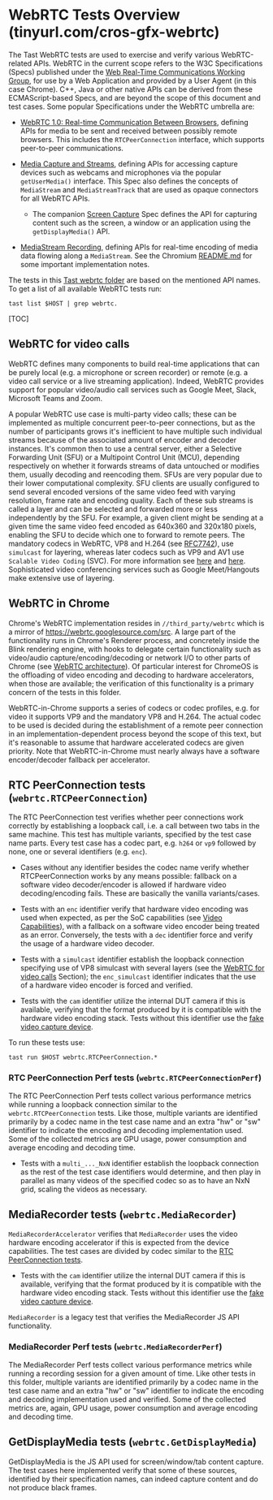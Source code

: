 # WebRTC Tests Overview (tinyurl.com/cros-gfx-webrtc)

The Tast WebRTC tests are used to exercise and verify various WebRTC-related
APIs. WebRTC in the current scope refers to the W3C Specifications (Specs)
published under the [Web Real-Time Communications Working Group], for use by a
Web Application and provided by a User Agent (in this case Chrome). C++, Java or
other native APIs can be derived from these ECMAScript-based Specs, and are
beyond the scope of this document and test cases. Some popular Specifications
under the WebRTC umbrella are:

- [WebRTC 1.0: Real-time Communication Between Browsers], defining APIs for
media to be sent and received between possibly remote browsers. This includes
the `RTCPeerConnection` interface, which supports peer-to-peer communications.

- [Media Capture and Streams], defining APIs for accessing capture devices such
as webcams and microphones via the popular `getUserMedia()` interface. This Spec
also defines the concepts of `MediaStream` and `MediaStreamTrack` that are used
as opaque connectors for all WebRTC APIs.

  - The companion [Screen Capture] Spec defines the API for capturing content
such as the screen, a window or an application using the `getDisplayMedia()`
API.

- [MediaStream Recording], defining APIs for real-time encoding of media data
flowing along a `MediaStream`. See the Chromium [README.md] for some important
implementation notes.

The tests in this [Tast webrtc folder] are based on the mentioned API names. To
get a list of all available WebRTC tests run:

    tast list $HOST | grep webrtc.

[TOC]

## WebRTC for video calls

WebRTC defines many components to build real-time applications that can be
purely local (e.g. a microphone or screen recorder) or remote (e.g. a video call
service or a live streaming application). Indeed,  WebRTC provides support for
popular video/audio call services such as Google Meet, Slack, Microsoft Teams
and Zoom.

A popular WebRTC use case is multi-party video calls; these can be implemented
as multiple concurrent peer-to-peer connections, but as the number of
participants grows it's inefficient to have multiple such individual streams
because of the associated amount of encoder and decoder instances. It's common
then to use a central server, either a Selective Forwarding Unit (SFU) or a
Multipoint Control Unit (MCU), depending respectively on whether it forwards
streams of data untouched or modifies them, usually decoding and reencoding
them. SFUs are very popular due to their lower computational complexity. SFU
clients are usually configured to send several encoded versions of the same
video feed with varying resolution, frame rate and encoding quality. Each of
these sub streams is called a layer and can be selected and forwarded more or
less independently by the SFU. For example, a given client might be sending at a
given time the same video feed encoded as 640x360 and 320x180 pixels, enabling
the SFU to decide which one to forward to remote peers. The mandatory codecs in
WebRTC, VP8 and H.264 (see [RFC7742]), use `simulcast` for layering, whereas
later codecs such as VP9 and AV1 use `Scalable Video Coding` (SVC). For more
information see [here](https://webrtchacks.com/sfu-simulcast/) and
[here](https://webrtchacks.com/chrome-vp9-svc/). Sophisticated video
conferencing services such as Google Meet/Hangouts make extensive use of
layering.

## WebRTC in Chrome

Chrome's WebRTC implementation resides in `//third_party/webrtc` which is a
mirror of https://webrtc.googlesource.com/src. A large part of the functionality
runs in Chrome's Renderer process, and concretely inside the Blink rendering
engine, with hooks to delegate certain functionality such as video/audio
capture/encoding/decoding or network I/O to other parts of Chrome (see [WebRTC
architecture]). Of particular interest for ChromeOS is the offloading of video
encoding and decoding to hardware accelerators, when those are available; the
verification of this functionality is a primary concern of the tests in this
folder.

WebRTC-in-Chrome supports a series of codecs or codec profiles, e.g. for video
it supports VP9 and the mandatory VP8 and H.264. The actual codec to be used is
decided during the establishment of a remote peer connection in an
implementation-dependent process beyond the scope of this text, but it's
reasonable to assume that hardware accelerated codecs are given priority. Note
that WebRTC-in-Chrome must nearly always have a software encoder/decoder
fallback per accelerator.

## RTC PeerConnection tests (`webrtc.RTCPeerConnection`)

The RTC PeerConnection test verifies whether peer connections work correctly by
establishing a loopback call, i.e. a call between two tabs in the same machine.
This test has multiple variants, specified by the test case name parts. Every
test case has a codec part, e.g. `h264` or `vp9` followed by none, one or
several identifiers (e.g. `enc`).

- Cases without any identifier besides the codec name verify whether
RTCPeerConnection works by any means possible: fallback on a software video
decoder/encoder is allowed if hardware video decoding/encoding fails. These are
basically the vanilla variants/cases.

- Tests with an `enc` identifier verify that hardware video encoding was used
when expected, as per the SoC capabilities (see [Video Capabilities]), with a
fallback on a software video encoder being treated as an error. Conversely, the
tests with a `dec` identifier force and verify the usage of a hardware video
decoder.

- Tests with a `simulcast` identifier establish the loopback connection
specifying use of VP8 simulcast with several layers (see the [WebRTC for video
calls](#webrtc-for-video-calls) Section); the `enc_simulcast` identifier
indicates that the use of a hardware video encoder is forced and verified.

- Tests with the `cam` identifier utilize the internal DUT camera if this is
available, verifying that the format produced by it is compatible with the
hardware video encoding stack. Tests without this identifier use the [fake video
capture device].

To run these tests use:

    tast run $HOST webrtc.RTCPeerConnection.*

### RTC PeerConnection Perf tests (`webrtc.RTCPeerConnectionPerf`)

The RTC PeerConnection Perf tests collect various performance metrics while
running a loopback connection similar to the `webrtc.RTCPeerConnection` tests.
Like those, multiple variants are identified primarily by a codec name in the
test case name and an extra "hw" or "sw" identifier to indicate the encoding and
decoding implementation used. Some of the collected metrics are GPU usage, power
consumption and average encoding and decoding time.

- Tests with a `multi_..._NxN` identifier establish the loopback connection
as the rest of the test case identifiers would determine, and then play in
parallel as many videos of the specified codec so as to have an NxN grid, scaling
the videos as necessary.

## MediaRecorder tests (`webrtc.MediaRecorder`)

`MediaRecorderAccelerator` verifies that `MediaRecorder` uses the video hardware
encoding accelerator if this is expected from the device capabilities. The test
cases are divided by codec similar to the [RTC PeerConnection
tests](#rtc-peerconnection-tests).

- Tests with the `cam` identifier utilize the internal DUT camera if this is
available, verifying that the format produced by it is compatible with the
hardware video encoding stack. Tests without this identifier use the [fake video
capture device].

`MediaRecorder` is a legacy test that verifies the MediaRecorder JS API
functionality.

### MediaRecorder Perf tests (`webrtc.MediaRecorderPerf`)

The MediaRecorder Perf tests collect various performance metrics while running a
recording session for a given amount of time. Like other tests in this folder,
multiple variants are identified primarily by a codec name in the test case name
and an extra "hw" or "sw" identifier to indicate the encoding and decoding
implementation used and verified. Some of the collected metrics are, again, GPU
usage, power consumption and average encoding and decoding time.

## GetDisplayMedia tests (`webrtc.GetDisplayMedia`)

GetDisplayMedia is the JS API used for screen/window/tab content capture. The
test cases here implemented verify that some of these sources, identified by
their specification names, can indeed capture content and do not produce black
frames.


[Web Real-Time Communications Working Group]: https://www.w3.org/groups/wg/webrtc/publications
[WebRTC 1.0: Real-time Communication Between Browsers]: https://www.w3.org/TR/webrtc/
[Media Capture and Streams]: https://www.w3.org/TR/mediacapture-streams/
[Screen Capture]: https://www.w3.org/TR/screen-capture/
[MediaStream Recording]: https://www.w3.org/TR/mediastream-recording/
[README.md]: https://chromium.googlesource.com/chromium/src/+/master/third_party/blink/renderer/modules/mediarecorder/README.md
[RFC7742]: https://tools.ietf.org/html/rfc7742#section-5
[Tast webrtc folder]: https://chromium.googlesource.com/chromiumos/platform/tast-tests/+/refs/heads/master/src/chromiumos/tast/local/bundles/cros/webrtc/
[WebRTC architecture]: http://webrtc.github.io/webrtc-org/architecture/#
[fake video capture device]: http://webrtc.github.io/webrtc-org/testing/
[Video Capabilities]: https://chromium.googlesource.com/chromiumos/platform/tast-tests/+/HEAD/src/chromiumos/tast/local/bundles/cros/video/README.md#capabilities-and-capability-test
